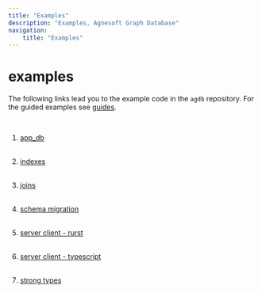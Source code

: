 ```yaml
---
title: "Examples"
description: "Examples, Agnesoft Graph Database"
navigation:
    title: "Examples"
---
```


# examples

The following links lead you to the example code in the `agdb` repository. For the guided examples see [guides](docs/guides).

<br/>

1. [app_db](https://github.com/agnesoft/agdb/tree/main/examples/app_db)
   <br/><br/>

2. [indexes](https://github.com/agnesoft/agdb/tree/main/examples/indexes)
   <br/><br/>

3. [joins](https://github.com/agnesoft/agdb/tree/main/examples/joins)
   <br/><br/>

4. [schema migration](https://github.com/agnesoft/agdb/tree/main/examples/schema_migration)
   <br/><br/>

5. [server client - rurst](https://github.com/agnesoft/agdb/tree/main/examples/server_client_rust)
   <br/><br/>

6. [server client - typescript](https://github.com/agnesoft/agdb/tree/main/examples/server_client_typescript)
   <br/><br/>

7. [strong types](https://github.com/agnesoft/agdb/tree/main/examples/strong_types)
   <br/><br/>

